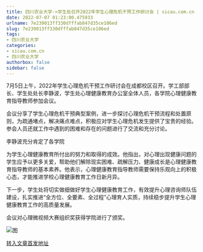 ```yaml
---
title: 四川农业大学->学生处召开2022年学生心理危机干预工作研讨会 | sicau.com.cn
date: 2022-07-07 01:23:00.475933
urlname: 7e239013ff330dfffab847d35ce106ed
slug: 7e239013ff330dfffab847d35ce106ed
tags: 
- 四川农业大学
categories:
- sicau.com.cn
- 四川农业大学
authorbox: false
sidebar: false
---
```

7月5日上午，2022年学生心理危机干预工作研讨会在成都校区召开。学工部部长、学生处处长李静波，学生处心理健康教育办公室全体人员，各学院心理健康教育指导教师参加会议。

会议分享了学生心理危机干预典型案例，进一步探讨心理危机干预流程和处置原则，为疏通堵点，解决痛点难点，积极应对学生心理危机发生提供了宝贵的经验。参会人员还就工作中遇到的困难和存在的问题进行了交流和充分讨论。

李静波充分肯定了各学院
<!--more-->
为学生心理健康教育所付出的努力和取得的成效。他指出，对心理出现健康问题的学生应予以更多关爱，帮助他们解除现实困难、疏解压力、健康成长是心理健康教育指导教师的基本素养。他表示，心理健康教育指导教师需要保持乐观向上的积极心态，才能推进学校心理健康教育工作日新月异。

下一步，学生处将切实做细做好学生心理健康教育工作，有效提升心理咨询师队伍建设，扎实推进“全方位、全要素、全过程”心理育人实质，持续稳步提升学生心理健康教育工作的高质量发展。

会议对心理微视频大赛组织奖获得学院进行了颁奖。

![图](https://news.sicau.edu.cn/__local/F/74/FF/98E70CA840901BF48F3797EEB2C_9630A120_1C1F3.jpg)

[转入文章首发地址](https://news.sicau.edu.cn/info/1078/68727.htm)